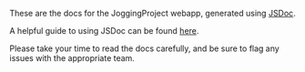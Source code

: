 These are the docs for the JoggingProject webapp, generated using 
[JSDoc](https://jsdoc.app/).

A helpful guide to using JSDoc can be found 
[here](https://devhints.io/jsdoc).

Please take your time to read the docs carefully, and be sure to flag 
any issues with the appropriate team.